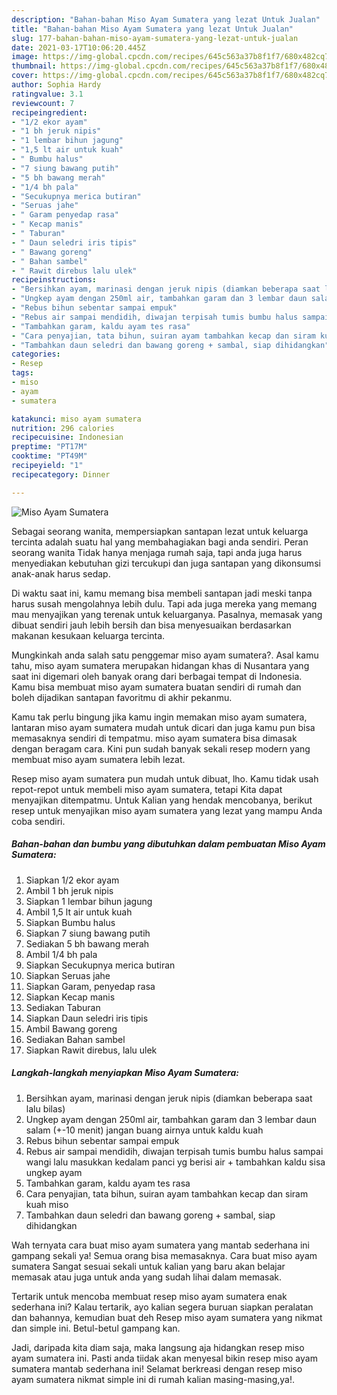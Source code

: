 ```yaml
---
description: "Bahan-bahan Miso Ayam Sumatera yang lezat Untuk Jualan"
title: "Bahan-bahan Miso Ayam Sumatera yang lezat Untuk Jualan"
slug: 177-bahan-bahan-miso-ayam-sumatera-yang-lezat-untuk-jualan
date: 2021-03-17T10:06:20.445Z
image: https://img-global.cpcdn.com/recipes/645c563a37b8f1f7/680x482cq70/miso-ayam-sumatera-foto-resep-utama.jpg
thumbnail: https://img-global.cpcdn.com/recipes/645c563a37b8f1f7/680x482cq70/miso-ayam-sumatera-foto-resep-utama.jpg
cover: https://img-global.cpcdn.com/recipes/645c563a37b8f1f7/680x482cq70/miso-ayam-sumatera-foto-resep-utama.jpg
author: Sophia Hardy
ratingvalue: 3.1
reviewcount: 7
recipeingredient:
- "1/2 ekor ayam"
- "1 bh jeruk nipis"
- "1 lembar bihun jagung"
- "1,5 lt air untuk kuah"
- " Bumbu halus"
- "7 siung bawang putih"
- "5 bh bawang merah"
- "1/4 bh pala"
- "Secukupnya merica butiran"
- "Seruas jahe"
- " Garam penyedap rasa"
- " Kecap manis"
- " Taburan"
- " Daun seledri iris tipis"
- " Bawang goreng"
- " Bahan sambel"
- " Rawit direbus lalu ulek"
recipeinstructions:
- "Bersihkan ayam, marinasi dengan jeruk nipis (diamkan beberapa saat lalu bilas)"
- "Ungkep ayam dengan 250ml air, tambahkan garam dan 3 lembar daun salam (+-10 menit) jangan buang airnya untuk kaldu kuah"
- "Rebus bihun sebentar sampai empuk"
- "Rebus air sampai mendidih, diwajan terpisah tumis bumbu halus sampai wangi lalu masukkan kedalam panci yg berisi air + tambahkan kaldu sisa ungkep ayam"
- "Tambahkan garam, kaldu ayam tes rasa"
- "Cara penyajian, tata bihun, suiran ayam tambahkan kecap dan siram kuah miso"
- "Tambahkan daun seledri dan bawang goreng + sambal, siap dihidangkan"
categories:
- Resep
tags:
- miso
- ayam
- sumatera

katakunci: miso ayam sumatera 
nutrition: 296 calories
recipecuisine: Indonesian
preptime: "PT17M"
cooktime: "PT49M"
recipeyield: "1"
recipecategory: Dinner

---
```



![Miso Ayam Sumatera](https://img-global.cpcdn.com/recipes/645c563a37b8f1f7/680x482cq70/miso-ayam-sumatera-foto-resep-utama.jpg)

Sebagai seorang wanita, mempersiapkan santapan lezat untuk keluarga tercinta adalah suatu hal yang membahagiakan bagi anda sendiri. Peran seorang  wanita Tidak hanya menjaga rumah saja, tapi anda juga harus menyediakan kebutuhan gizi tercukupi dan juga santapan yang dikonsumsi anak-anak harus sedap.

Di waktu  saat ini, kamu memang bisa membeli santapan jadi meski tanpa harus susah mengolahnya lebih dulu. Tapi ada juga mereka yang memang mau menyajikan yang terenak untuk keluarganya. Pasalnya, memasak yang dibuat sendiri jauh lebih bersih dan bisa menyesuaikan berdasarkan makanan kesukaan keluarga tercinta. 



Mungkinkah anda salah satu penggemar miso ayam sumatera?. Asal kamu tahu, miso ayam sumatera merupakan hidangan khas di Nusantara yang saat ini digemari oleh banyak orang dari berbagai tempat di Indonesia. Kamu bisa membuat miso ayam sumatera buatan sendiri di rumah dan boleh dijadikan santapan favoritmu di akhir pekanmu.

Kamu tak perlu bingung jika kamu ingin memakan miso ayam sumatera, lantaran miso ayam sumatera mudah untuk dicari dan juga kamu pun bisa memasaknya sendiri di tempatmu. miso ayam sumatera bisa dimasak dengan beragam cara. Kini pun sudah banyak sekali resep modern yang membuat miso ayam sumatera lebih lezat.

Resep miso ayam sumatera pun mudah untuk dibuat, lho. Kamu tidak usah repot-repot untuk membeli miso ayam sumatera, tetapi Kita dapat menyajikan ditempatmu. Untuk Kalian yang hendak mencobanya, berikut resep untuk menyajikan miso ayam sumatera yang lezat yang mampu Anda coba sendiri.

<!--inarticleads1-->

##### Bahan-bahan dan bumbu yang dibutuhkan dalam pembuatan Miso Ayam Sumatera:

1. Siapkan 1/2 ekor ayam
1. Ambil 1 bh jeruk nipis
1. Siapkan 1 lembar bihun jagung
1. Ambil 1,5 lt air untuk kuah
1. Siapkan  Bumbu halus
1. Siapkan 7 siung bawang putih
1. Sediakan 5 bh bawang merah
1. Ambil 1/4 bh pala
1. Siapkan Secukupnya merica butiran
1. Siapkan Seruas jahe
1. Siapkan  Garam, penyedap rasa
1. Siapkan  Kecap manis
1. Sediakan  Taburan
1. Siapkan  Daun seledri iris tipis
1. Ambil  Bawang goreng
1. Sediakan  Bahan sambel
1. Siapkan  Rawit direbus, lalu ulek




<!--inarticleads2-->

##### Langkah-langkah menyiapkan Miso Ayam Sumatera:

1. Bersihkan ayam, marinasi dengan jeruk nipis (diamkan beberapa saat lalu bilas)
1. Ungkep ayam dengan 250ml air, tambahkan garam dan 3 lembar daun salam (+-10 menit) jangan buang airnya untuk kaldu kuah
1. Rebus bihun sebentar sampai empuk
1. Rebus air sampai mendidih, diwajan terpisah tumis bumbu halus sampai wangi lalu masukkan kedalam panci yg berisi air + tambahkan kaldu sisa ungkep ayam
1. Tambahkan garam, kaldu ayam tes rasa
1. Cara penyajian, tata bihun, suiran ayam tambahkan kecap dan siram kuah miso
1. Tambahkan daun seledri dan bawang goreng + sambal, siap dihidangkan




Wah ternyata cara buat miso ayam sumatera yang mantab sederhana ini gampang sekali ya! Semua orang bisa memasaknya. Cara buat miso ayam sumatera Sangat sesuai sekali untuk kalian yang baru akan belajar memasak atau juga untuk anda yang sudah lihai dalam memasak.

Tertarik untuk mencoba membuat resep miso ayam sumatera enak sederhana ini? Kalau tertarik, ayo kalian segera buruan siapkan peralatan dan bahannya, kemudian buat deh Resep miso ayam sumatera yang nikmat dan simple ini. Betul-betul gampang kan. 

Jadi, daripada kita diam saja, maka langsung aja hidangkan resep miso ayam sumatera ini. Pasti anda tiidak akan menyesal bikin resep miso ayam sumatera mantab sederhana ini! Selamat berkreasi dengan resep miso ayam sumatera nikmat simple ini di rumah kalian masing-masing,ya!.


